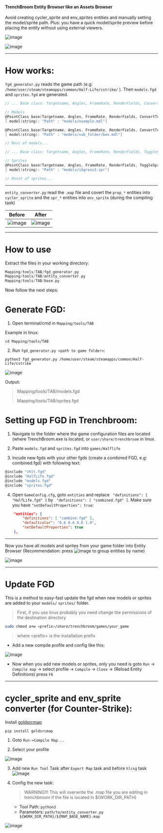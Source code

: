 #### TrenchBroom Entity Browser like an Assets Browser

Avoid creating cycler_sprite and env_sprites entities and manually setting the model/sprite path. Plus: you have a quick model/sprite preview before placing the entity without using external viewers.

![image](https://github.com/G2Pavon/TAB/assets/14117486/702c8466-c3f2-493f-ab8f-a117a3f55991)

![image](https://github.com/G2Pavon/TAB/assets/14117486/650067be-5852-4981-8626-2827e6cd2838)


---
# How works:

`fgd_generator.py` reads the game path (e.g: `/home/user/steam/steamapps/common/Half-Life/cstrike/` ). Then `models.fgd` and `sprites.fgd` are generated.

```C
// ... Base class: Targetname, Angles, FrameRate, RenderFields, ConvertToCycler ...

// Models
@PointClass base(Targetname, Angles, FrameRate, RenderFields, ConvertToCycler) size(-8 -8 -8, 8 8 8) color(204 0 255) model({ "path": "models/example.mdl" }) = prop_example : "Model" 
[ model(string): "Path" : "models/example.mdl"]

@PointClass base(Targetname, Angles, FrameRate, RenderFields, ConvertToCycler) size(-8 -8 -8, 8 8 8) color(204 0 255) model({ "path": "models/sub_folder/box.mdl" }) = prop_box : "Model" 
[ model(string): "Path" : "models/sub_folder/box.mdl"]

// Rest of models...
```

```C
// ... Base class: Targetname, Angles, FrameRate, RenderFields, ToggleSprite, ConvertToEnvSprite ...

// Sprites
@PointClass base(Targetname, Angles, FrameRate, RenderFields, ToggleSprite, ConvertToEnvSprite) size(-8 -8 -8, 8 8 8) color(204 0 255) iconsprite("sprites/ikgrass3.spr") = spr_ikgrass3 : "Sprite" 
[ model(string): "Path" : "models/ikgrass3.spr"]

// Resot of sprites...
```

---
`entity_converter.py` read the `.map` file and covert the `prop_*` entities into `cycler_sprite` and the `spr_*` entities into `env_sprite` (during the compiling task)

| Before | After|
|--------|------|
| ![image](https://github.com/G2Pavon/TAB/assets/14117486/01ee2b8d-edcc-4495-98c7-7e5c9034250b)| ![image](https://github.com/G2Pavon/TAB/assets/14117486/f270773f-f29a-4792-a487-570dd62f5467) |
---

# How to use

Extract the files in your working directory:
```C
Mapping/tools/TAB/fgd_generator.py
Mapping/tools/TAB/entity_converter.py
Mapping/tools/TAB/base.py
```
Now follow the next steps:

# Generate FGD:

1) Open terminal/cmd in `Mapping/tools/TAB`

Example in linux:
```Shell
cd Mapping/tools/TAB
```

2) Run `fgd_generator.py <path to game folder>`:
```Shell
python3 fgd_generator.py /home/user/steam/steamapps/common/Half-Life/cstrike
```
![image](https://github.com/G2Pavon/TAB/assets/14117486/13953d8b-3581-49b4-8b00-97c146dc931f)


Output:

>Mapping/tools/TAB/models.fgd
>
>Mapping/tools/TAB/sprites.fgd

# Setting up FGD in Trenchbroom: 

1) Navigate to the folder where the game configuration files are located (where TrenchBroom.exe is located, or `user/share/trenchbroom` in linux.

2) Paste `models.fgd` and `sprites.fgd` into `games/Halflife`

3) Incude new fgds with your other fgds (create a combined FGD, e.g: combined.fgd) with following text:
```C
@include "zhlt.fgd"
@include "HalfLife.fgd"
@include "models.fgd"
@include "sprites.fgd"
```

4) Open `GameConfig.cfg`, goto `entities` and replace ` "definitions": [ "HalfLife.fgd" ]` by ` "definitions": [ "combined.fgd" ]`. Make sure you have `"setDefaultProperties": true`:
```JSON
    "entities": {
        "definitions": [ "combine.fgd" ],
        "defaultcolor": "0.6 0.6 0.6 1.0",
        "setDefaultProperties": true
    },
```

---
Now you have all models and sprites from your game folder into Entity Browser (Recommendation: press ![image](https://github.com/G2Pavon/TAB/assets/14117486/97cee766-828f-4b05-aa0d-384c745df196) to group entities by name) 

![image](https://github.com/G2Pavon/TAB/assets/14117486/d6392241-0b84-4421-878b-c82ceb55d39c)

---

# Update FGD
This is a method to easy-fast update the fgd when new models or sprites are added to your `models/`  `sprites/` folder.

> First, if you use linux probably you need change the permissions of the destination directory

```bash
sudo chmod a+w <prefix>/share/trenchbroom/games/your_game
```
> where \<prefix\> is the installation prefix



- Add a new compile profile and config like this:

![image](https://github.com/G2Pavon/TAB/assets/14117486/bdbb0917-5ea2-471d-a9cd-a234b5345dcf)



- Now when you add new models or sprites, only you need is goto  `Run` -> `Compile map` -> select profile -> `Compile` -> `Close` -> (Reload Entity Definitions) press `F6`






---
# cycler_sprite and env_sprite converter (for Counter-Strike): 
 Install [goldsrcmap](https://github.com/G2Pavon/goldsrcmap)

```shell
pip install goldsrcmap
```

1) Goto `Run->Compile Map...`

2) Select your profile

![image](https://github.com/G2Pavon/TAB/assets/14117486/0ec37f66-6c5a-4068-b79e-2e8bf597159c)


3) Add new `Run Tool` Task after `Export Map` task and before `hlcsg` task
![image](https://github.com/G2Pavon/TAB/assets/14117486/8af59b0f-db21-4a21-95dc-ca7864d0b4cf)


4) Config the new task:
    >WARNING!!! This will overwrite the .map file you are editing in trenchbroom if the file is located in ${WORK_DIR_PATH}
   - Tool Path: `python3`
   - Parameters: `path/to/entity_converter.py ${WORK_DIR_PATH}/${MAP_BASE_NAME}.map`


![image](https://github.com/G2Pavon/TAB/assets/14117486/2616cc5d-058b-482e-a0df-645b45c0c2bf)
